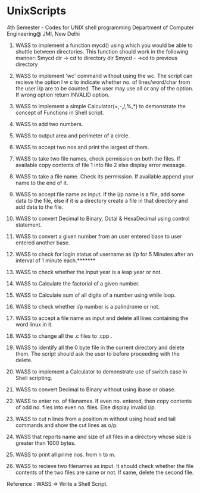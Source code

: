 # UnixScripts
4th Semester - Codes for UNIX shell programming Department of Computer Engineering@ JMI, New Delhi


1.  WASS to implement a function mycd() using which you would be able to shuttle between directories. This function should work in the following manner:
        $mycd dir -> cd to directory dir
        $mycd -   ->cd to previous directory

2.  WASS to implement 'wc' command without using the wc. The script can recieve the option l w c to indicate whether no. of lines/word/char from the user i/p are to be counted.
    The user may use all or any of the option. If wrong option return INVALID option.

3.  WASS to implement a simple Calculator(+,-,/,%,\*) to demonstrate the concept of Functions in Shell script.

4.  WASS to add two numbers.

5.  WASS to output area and perimeter of a circle.

6.  WASS to accept two nos and print the largest of them.

7.  WASS to take two file names, check permission on both the files. If available copy contents of file 1 into file 2 else display error message.

8.  WASS to take a file name. Check its permission. If available append your name to the end of it.

9.  WASS to accept file name as input. If the i/p name is a file, add some data to the file, else if it is a directory create a file in that directory and add data to the file.

10. WASS to convert Decimal to Binary, Octal & HexaDecimal using control statement.

11. WASS to convert a given number from an user entered base to user entered another base.

12. WASS to check for login status of username as i/p for 5 Minutes after an interval of 1 minute each.*******

13. WASS to check whether the input year is a leap year or not.

14. WASS to Calculate the factorial of a given number.

15. WASS to Calculate sum of all digits of a number using while loop.

16. WASS to check whether i/p number is a palindrome or not.

17. WASS to accept a file name as input and delete all lines containing the word linux in it.

18. WASS to change all the .c files to .cpp .

19. WASS to identify all the 0 byte file in the current directory and delete them. The script should ask the user to before proceeding with the delete.

20. WASS to implement a Calculator to demonstrate use of switch case in Shell scripting.

21. WASS to convert Decimal to Binary without using ibase or obase.

22. WASS to enter no. of filenames. If even no. entered, then copy contents of odd no. files into even no. files. Else display invalid i/p.

23. WASS to cut n lines from a position m without using head and tail commands and show the cut lines as o/p.

24. WASS that reports name and size of all files in a directory whose size is greater than 1000 bytes.

25. WASS to print all prime nos. from n to m.

26. WASS to recieve two filenames as input. It should check whether the file contents of the two files are same or not. If same, delete the second file.



Reference : WASS => Write a Shell Script.

